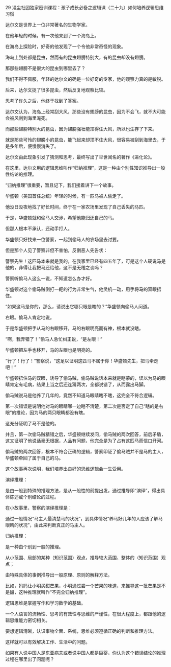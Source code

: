 29 浥尘社团独家密训课程：孩子成长必备之逻辑课（二十九）如何培养逻辑思维习惯



达尔文是世界上一位非常著名的生物学家。

在他年轻的时候，有一次他来到了一个海岛上。

在海岛上探险时，好奇的他发现了一个令他非常奇怪的现象。



海岛上到处都是昆虫，然而有的昆虫翅膀特别大，有的昆虫却没有翅膀。

那那些翅膀不是很大的昆虫到哪里去了？

我们不得不佩服，年轻的达尔文的确是一位好奇的专家，他的观察力真的是敏锐。



后来，达尔文捉了很多昆虫，然后反复地观察比较。

思考了许久之后，他终于找到了答案。



达尔文认为，海岛上经常刮大风，那些没有翅膀的昆虫，因为不会飞，就不大可能会被风刮到海里淹死。

而那些翅膀特别大的昆虫，因为翅膀强壮能顶得住大风，所以也生存了下来。

就是那些可怜的翅膀小的昆虫，能飞起来却顶不住大风，很容易被刮到海里去，于是多年后，便慢慢消失了。



达尔文由此现象引发了猜测和思考，最终写出了举世闻名的著作《进化论》。

在这里，达尔文用的逻辑思维叫作“归纳推理”，这是一种由个别性知识推导出一般性结论的推理。

“归纳推理”很重要，暂且记下，我们接着讲下一个故事。







华盛顿（美国首任总统）年轻的时候，有一匹马被人偷走了。

他没日没夜地找了好长时间，终于在一家农场里发现了自己丢失的马匹。

于是，华盛顿就和偷马人交涉，希望他能归还自己的马。

但那人根本不承认，还动手打人。

华盛顿只好找来一位警察，一起到偷马人的农场里去讨要。



但是那个人见了警察非但不害怕，反倒恶人先告状：

警察先生！这匹马本来就是我的，在我家里已经有四五年了，可是这个人硬说马是他的，非得让我把马还给他，这不是无稽之谈吗？



警察听偷马人这么一说，不知道怎么办才好。

华盛顿对这个偷马贼倒打一耙的行为非常生气，他灵机一动，用手将马的双眼捂住。

“如果这马是你的，那么，请说出它哪只眼是瞎的？”华盛顿向偷马人问道。

右眼。偷马人肯定地说。



于是华盛顿把手从马的右眼移开，马的右眼明亮而有神，根本就没瞎。

“啊，我弄错了！”偷马人急忙纠正说，“是左眼！”



华盛顿把左手也移开，马的左眼也是明亮的。

“行了！行了！”警察说，“这足以证明这匹马不属于你！华盛顿先生，把马牵走吧！”



华盛顿捂住马的双眼，诱导了偷马贼，偷马贼说话本来就是瞎蒙的，误以为马的眼睛肯定有毛病，结果上当之后还连猜两次，全都说错了，从而露出马脚。

偷马贼说马是他养了几年的，竟然不知道马眼睛瞎不瞎，这完全不符合逻辑。



第一次错误是说明他对马的眼睛哪一边瞎不清楚，第二次是否定了自己“瞎的是右眼”的推论，因为马的两只眼睛都没有瞎。

这充分证明了马不是他的。

并且，第一次偷马贼猜错之后，华盛顿继续发问，偷马贼的两次回答，前后矛盾，这又证明了他说话毫无根据，人品有问题，他完全是为了占有这匹马而信口开河。



偷马贼的两次回答，根本不符合正确的逻辑，警察印证了偷马贼并不是马的主人，华盛顿牵回了属于自己的马。

这个故事再次说明，我们培养出良好的思维逻辑会一生受用。





演绎推理：

是由一般到特殊的推理方法，是从一般性的前提出发，通过推导即“演绎”，得出具体陈述或个别结论的过程。

在小故事里，警察的演绎推理是：

通过一般情况“马主人最清楚马的状况”，到具体情况“养马好几年的人应该了解马眼睛的状况”，由此来判断真正的马主人。



归纳推理：

是一种由个别到一般的推理。

从小范围、局部的某种（知识范围）观点，推导较大范围、整体的（知识范围）观点；

由特殊具体的事例推导出一般原理、原则的解释方法。

比如，妈妈让小明买甜芒果，小明通过尝一个芒果的味道，来推导这一批芒果是不是甜，这种推理就叫作“不完全归纳推理”。

逻辑思维是掌握写作和学习数学的基础。

一个人语言的流畅性、思考的有效性与思维的严谨性，在很大程度上，都跟他的逻辑思维能力密切相关。

要想逻辑清晰，认识事物全面、系统，思维必须遵循正确的判断和推理方法。

这样就可以有效解决工作、生活中的问题。





如果有人说中国人是东亚病夫或者说中国人都是巨婴，你认为这个错误结论的推理过程在哪里出了问题呢？









